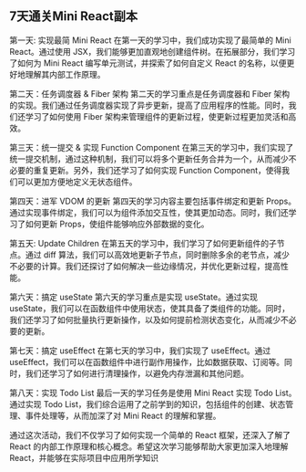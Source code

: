 7天通关Mini React副本
---



第一天: 实现最简 Mini React
在第一天的学习中，我们成功实现了最简单的 Mini React。通过使用 JSX，我们能够更加直观地创建组件树。在拓展部分，我们学习了如何为 Mini React 编写单元测试，并探索了如何自定义 React 的名称，以便更好地理解其内部工作原理。

第二天：任务调度器 & Fiber 架构
第二天的学习重点是任务调度器和 Fiber 架构的实现。我们通过任务调度器实现了异步更新，提高了应用程序的性能。同时，我们还学习了如何使用 Fiber 架构来管理组件的更新过程，使更新过程更加灵活和高效。

第三天：统一提交 & 实现 Function Component
在第三天的学习中，我们实现了统一提交机制，通过这种机制，我们可以将多个更新任务合并为一个，从而减少不必要的重复更新。另外，我们还学习了如何实现 Function Component，使得我们可以更加方便地定义无状态组件。

第四天：进军 VDOM 的更新
第四天的学习内容主要包括事件绑定和更新 Props。通过实现事件绑定，我们可以为组件添加交互性，使其更加动态。同时，我们还学习了如何更新 Props，使组件能够响应外部数据的变化。

第五天: Update Children
在第五天的学习中，我们学习了如何更新组件的子节点。通过 diff 算法，我们可以高效地更新子节点，同时删除多余的老节点，减少不必要的计算。我们还探讨了如何解决一些边缘情况，并优化更新过程，提高性能。

第六天：搞定 useState
第六天的学习重点是实现 useState。通过实现 useState，我们可以在函数组件中使用状态，使其具备了类组件的功能。同时，我们还学习了如何批量执行更新操作，以及如何提前检测状态变化，从而减少不必要的更新。

第七天：搞定 useEffect
在第七天的学习中，我们实现了 useEffect。通过 useEffect，我们可以在函数组件中进行副作用操作，比如数据获取、订阅等。同时，我们还学习了如何进行清理操作，以避免内存泄漏和其他问题。

第八天：实现 Todo List
最后一天的学习任务是使用 Mini React 实现 Todo List。通过实现 Todo List，我们综合运用了之前学到的知识，包括组件的创建、状态管理、事件处理等，从而加深了对 Mini React 的理解和掌握。

通过这次活动，我们不仅学习了如何实现一个简单的 React 框架，还深入了解了 React 的内部工作原理和核心概念。希望这次学习能够帮助大家更加深入地理解 React，并能够在实际项目中应用所学知识